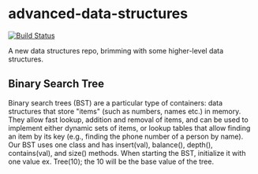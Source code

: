 # advanced-data-structures
[![Build Status](https://travis-ci.org/paulsheridan/advanced-data-structures.svg?branch=master)](https://travis-ci.org/paulsheridan/advanced-data-structure)

A new data structures repo, brimming with some higher-level data structures.

## Binary Search Tree
Binary search trees (BST) are a particular type of containers: data structures that store "items" (such as numbers, names etc.) in memory. They allow fast lookup, addition and removal of items, and can be used to implement either dynamic sets of items, or lookup tables that allow finding an item by its key (e.g., finding the phone number of a person by name).
  Our BST uses one class and has insert(val), balance(), depth(), contains(val), and size() methods. When starting the BST, initialize it   with one value ex. Tree(10); the 10 will be the base value of the tree.
